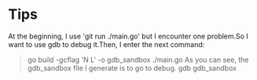# Tips
At the beginning, I use 'git run ./main.go' but I encounter one problem.So I want to use gdb to debug it.Then, I enter the next command:
> go build -gcflag 'N L' -o gdb_sandbox ./main.go
As you can see, the gdb_sandbox file I generate is to go to debug.
> gdb gdb_sandbox
